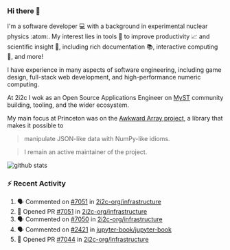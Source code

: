 ### Hi there 👋 

I'm a software developer 💻 with a background in experimental nuclear physics :atom:. My interest lies in tools :wrench: to improve productivity :chart_with_upwards_trend: and scientific insight :telescope:, including rich documentation 📚, interactive computing 🧮, and more! 

I have experience in many aspects of software engineering, including game design, full-stack web development, and high-performance numeric computing. 

At 2i2c I wok as an Open Source Applications Engineer on [MyST](https://github.com/jupyter-book/mystmd) community building, tooling, and the wider ecosystem. 

My main focus at Princeton was on the [Awkward Array project](awkward-array.org/), a library that makes it possible to 
> manipulate JSON-like data with NumPy-like idioms.

> I remain an active maintainer of the project. 

![github stats](https://github-readme-stats.vercel.app/api?username=agoose77&show_icons=true&hide_rank=true&hide_title=true&bg_color=30,e76445,904e95&text_color=efe3ec&icon_color=efe3ec)
<!--
**agoose77/agoose77** is a ✨ _special_ ✨ repository because its `README.md` (this file) appears on your GitHub profile.

Here are some ideas to get you started:

- 🔭 I’m currently working on ...
- 🌱 I’m currently learning ...
- 👯 I’m looking to collaborate on ...
- 🤔 I’m looking for help with ...
- 💬 Ask me about ...
- 📫 How to reach me: ...
- 😄 Pronouns: ...
- ⚡ Fun fact: ...
-->

### :zap: Recent Activity

<!--START_SECTION:activity-->
1. 🗣 Commented on [#7051](https://github.com/2i2c-org/infrastructure/pull/7051#issuecomment-3463092165) in [2i2c-org/infrastructure](https://github.com/2i2c-org/infrastructure)
2. 💪 Opened PR [#7051](undefined) in [2i2c-org/infrastructure](https://github.com/2i2c-org/infrastructure)
3. 🗣 Commented on [#7050](https://github.com/2i2c-org/infrastructure/pull/7050#issuecomment-3463065491) in [2i2c-org/infrastructure](https://github.com/2i2c-org/infrastructure)
4. 🗣 Commented on [#2421](https://github.com/jupyter-book/jupyter-book/pull/2421#issuecomment-3460688602) in [jupyter-book/jupyter-book](https://github.com/jupyter-book/jupyter-book)
5. 💪 Opened PR [#7044](undefined) in [2i2c-org/infrastructure](https://github.com/2i2c-org/infrastructure)
<!--END_SECTION:activity-->
